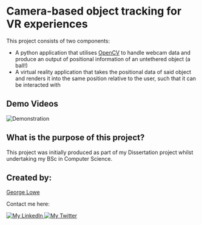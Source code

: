 # Camera-based object tracking for VR experiences

This project consists of two components:

- A python application that utilises [OpenCV](https://opencv.org/) to handle webcam data and produce an output of positional information of an untethered object (a ball!)
- A virtual reality application that takes the positional data of said object and renders it into the same position relative to the user, such that it can be interacted with

## Demo Videos

![Demonstration](https://media.giphy.com/media/3o72FkiKGMGauydfyg/giphy.gif)

## What is the purpose of this project?

This project was initially produced as part of my Dissertation project whilst undertaking my BSc in Computer Science.

## Created by:

[George Lowe](https://github.com/georgelowe)

Contact me here:

<p align="left">
  <a href="https://www.linkedin.com/in/george-lowe/"> 
    <img alt="My LinkedIn" src="https://img.shields.io/badge/-LinkedIn-0072b1?style=flat&logo=Linkedin&logoColor=white" />
  </a>
  <a href="https://twitter.com/gloweio"> 
    <img alt="My Twitter" src="https://img.shields.io/badge/-Twitter-00acee?style=flat&logo=Twitter&logoColor=white" />
  </a>
</p>

